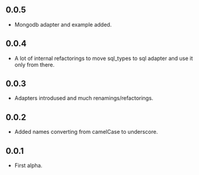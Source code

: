 0.0.5
-----
- Mongodb adapter and example added.

0.0.4
-----

- A lot of internal refactorings to move sql_types
  to sql adapter and use it only from there.

0.0.3
-----

- Adapters introdused and much renamings/refactorings.

0.0.2
-----

- Added names converting from camelCase to underscore.

0.0.1
-----

- First alpha.